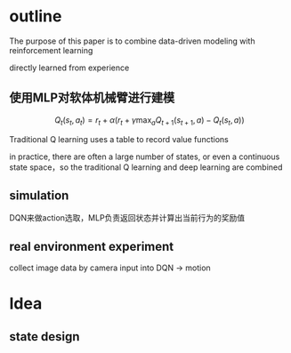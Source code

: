 # outline

The purpose of this
paper is to combine data-driven modeling with reinforcement learning

directly learned from experience

## 使用MLP对软体机械臂进行建模

$$
 Q_{t}\left(s_{t}, a_{t}\right)=r_{t}+\alpha\left(r_{t}+\gamma \max _{a} Q_{t+1}\left(s_{t+1}, a\right)-Q_{t}\left(s_{t}, a\right)\right) 
$$

Traditional Q learning uses a table to record value functions

in practice, there are often a large number of states, or even a continuous state space，so the traditional Q learning and deep learning are combined


## simulation

DQN来做action选取，MLP负责返回状态并计算出当前行为的奖励值

## real environment experiment

collect image data by camera input into DQN -> motion

# Idea

## state design

